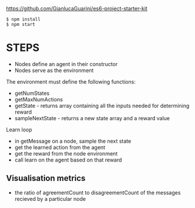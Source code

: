 https://github.com/GianlucaGuarini/es6-project-starter-kit

    $ npm install
    $ npm start

STEPS
=====

- Nodes define an agent in their constructor
- Nodes serve as the environment

The environment must define the following functions:
- getNumStates
- getMaxNumActions
- getState - returns array containing all the inputs needed for determining reward
- sampleNextState - returns a new state array and a reward value

Learn loop
- in getMessage on a node, sample the next state
- get the learned action from the agent
- get the reward from the node environment
- call learn on the agent based on that reward


## Visualisation metrics

- the ratio of agreementCount to disagreementCount of the messages recieved by a particular node 
